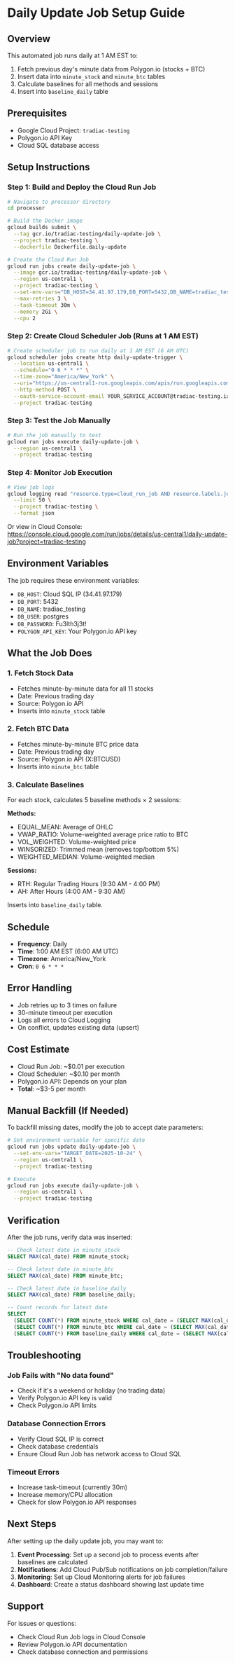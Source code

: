 # Daily Update Job Setup Guide

## Overview
This automated job runs daily at 1 AM EST to:
1. Fetch previous day's minute data from Polygon.io (stocks + BTC)
2. Insert data into `minute_stock` and `minute_btc` tables
3. Calculate baselines for all methods and sessions
4. Insert into `baseline_daily` table

## Prerequisites
- Google Cloud Project: `tradiac-testing`
- Polygon.io API Key
- Cloud SQL database access

## Setup Instructions

### Step 1: Build and Deploy the Cloud Run Job

```bash
# Navigate to processor directory
cd processor

# Build the Docker image
gcloud builds submit \
  --tag gcr.io/tradiac-testing/daily-update-job \
  --project tradiac-testing \
  --dockerfile Dockerfile.daily-update

# Create the Cloud Run Job
gcloud run jobs create daily-update-job \
  --image gcr.io/tradiac-testing/daily-update-job \
  --region us-central1 \
  --project tradiac-testing \
  --set-env-vars="DB_HOST=34.41.97.179,DB_PORT=5432,DB_NAME=tradiac_testing,DB_USER=postgres,DB_PASSWORD=Fu3lth3j3t!,POLYGON_API_KEY=YOUR_API_KEY_HERE" \
  --max-retries 3 \
  --task-timeout 30m \
  --memory 2Gi \
  --cpu 2
```

### Step 2: Create Cloud Scheduler Job (Runs at 1 AM EST)

```bash
# Create scheduler job to run daily at 1 AM EST (6 AM UTC)
gcloud scheduler jobs create http daily-update-trigger \
  --location us-central1 \
  --schedule="0 6 * * *" \
  --time-zone="America/New_York" \
  --uri="https://us-central1-run.googleapis.com/apis/run.googleapis.com/v1/namespaces/tradiac-testing/jobs/daily-update-job:run" \
  --http-method POST \
  --oauth-service-account-email YOUR_SERVICE_ACCOUNT@tradiac-testing.iam.gserviceaccount.com \
  --project tradiac-testing
```

### Step 3: Test the Job Manually

```bash
# Run the job manually to test
gcloud run jobs execute daily-update-job \
  --region us-central1 \
  --project tradiac-testing
```

### Step 4: Monitor Job Execution

```bash
# View job logs
gcloud logging read "resource.type=cloud_run_job AND resource.labels.job_name=daily-update-job" \
  --limit 50 \
  --project tradiac-testing \
  --format json
```

Or view in Cloud Console:
https://console.cloud.google.com/run/jobs/details/us-central1/daily-update-job?project=tradiac-testing

## Environment Variables

The job requires these environment variables:

- `DB_HOST`: Cloud SQL IP (34.41.97.179)
- `DB_PORT`: 5432
- `DB_NAME`: tradiac_testing
- `DB_USER`: postgres
- `DB_PASSWORD`: Fu3lth3j3t!
- `POLYGON_API_KEY`: Your Polygon.io API key

## What the Job Does

### 1. Fetch Stock Data
- Fetches minute-by-minute data for all 11 stocks
- Date: Previous trading day
- Source: Polygon.io API
- Inserts into `minute_stock` table

### 2. Fetch BTC Data
- Fetches minute-by-minute BTC price data
- Date: Previous trading day
- Source: Polygon.io API (X:BTCUSD)
- Inserts into `minute_btc` table

### 3. Calculate Baselines
For each stock, calculates 5 baseline methods × 2 sessions:

**Methods:**
- EQUAL_MEAN: Average of OHLC
- VWAP_RATIO: Volume-weighted average price ratio to BTC
- VOL_WEIGHTED: Volume-weighted price
- WINSORIZED: Trimmed mean (removes top/bottom 5%)
- WEIGHTED_MEDIAN: Volume-weighted median

**Sessions:**
- RTH: Regular Trading Hours (9:30 AM - 4:00 PM)
- AH: After Hours (4:00 AM - 9:30 AM)

Inserts into `baseline_daily` table.

## Schedule

- **Frequency**: Daily
- **Time**: 1:00 AM EST (6:00 AM UTC)
- **Timezone**: America/New_York
- **Cron**: `0 6 * * *`

## Error Handling

- Job retries up to 3 times on failure
- 30-minute timeout per execution
- Logs all errors to Cloud Logging
- On conflict, updates existing data (upsert)

## Cost Estimate

- Cloud Run Job: ~$0.01 per execution
- Cloud Scheduler: ~$0.10 per month
- Polygon.io API: Depends on your plan
- **Total**: ~$3-5 per month

## Manual Backfill (If Needed)

To backfill missing dates, modify the job to accept date parameters:

```bash
# Set environment variable for specific date
gcloud run jobs update daily-update-job \
  --set-env-vars="TARGET_DATE=2025-10-24" \
  --region us-central1 \
  --project tradiac-testing

# Execute
gcloud run jobs execute daily-update-job \
  --region us-central1 \
  --project tradiac-testing
```

## Verification

After the job runs, verify data was inserted:

```sql
-- Check latest date in minute_stock
SELECT MAX(cal_date) FROM minute_stock;

-- Check latest date in minute_btc
SELECT MAX(cal_date) FROM minute_btc;

-- Check latest date in baseline_daily
SELECT MAX(cal_date) FROM baseline_daily;

-- Count records for latest date
SELECT 
  (SELECT COUNT(*) FROM minute_stock WHERE cal_date = (SELECT MAX(cal_date) FROM minute_stock)) as stock_bars,
  (SELECT COUNT(*) FROM minute_btc WHERE cal_date = (SELECT MAX(cal_date) FROM minute_btc)) as btc_bars,
  (SELECT COUNT(*) FROM baseline_daily WHERE cal_date = (SELECT MAX(cal_date) FROM baseline_daily)) as baselines;
```

## Troubleshooting

### Job Fails with "No data found"
- Check if it's a weekend or holiday (no trading data)
- Verify Polygon.io API key is valid
- Check Polygon.io API limits

### Database Connection Errors
- Verify Cloud SQL IP is correct
- Check database credentials
- Ensure Cloud Run Job has network access to Cloud SQL

### Timeout Errors
- Increase task-timeout (currently 30m)
- Increase memory/CPU allocation
- Check for slow Polygon.io API responses

## Next Steps

After setting up the daily update job, you may want to:

1. **Event Processing**: Set up a second job to process events after baselines are calculated
2. **Notifications**: Add Cloud Pub/Sub notifications on job completion/failure
3. **Monitoring**: Set up Cloud Monitoring alerts for job failures
4. **Dashboard**: Create a status dashboard showing last update time

## Support

For issues or questions:
- Check Cloud Run Job logs in Cloud Console
- Review Polygon.io API documentation
- Check database connection and permissions